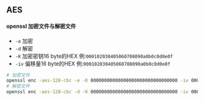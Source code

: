 

## AES

#### openssl 加密文件与解密文件
- `-e` 加密
- `-d` 解密
- `-K` 加密密钥16 byte的HEX 例:`000102030405060708090a0b0c0d0e0f`
- `-iv` 偏移量16 byte的HEX 例:`000102030405060708090a0b0c0d0e0f`

```bash
# 加密文件
openssl enc -aes-128-cbc -e -K 00000000000000000000000000000000 -iv 00000000000000000000000000000000 -in infile -out outfile
# 解密文件
openssl enc -aes-128-cbc -d -K 00000000000000000000000000000000 -iv 00000000000000000000000000000000 -in infile -out outfile
```
